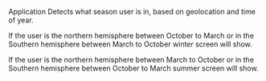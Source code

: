 Application Detects what season user is in, based on geolocation and time of year.

If the user is the northern hemisphere between October to March or in the Southern hemisphere between March to October winter screen will show.

If the user is the northern hemisphere between March to October or in the Southern hemisphere between October to March summer screen will show.
